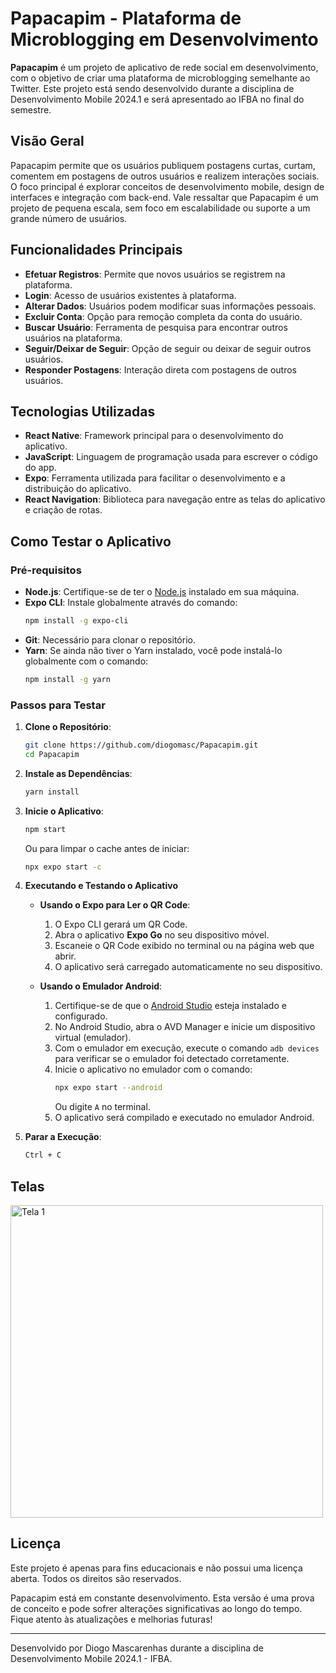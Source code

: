 ﻿# Papacapim - Plataforma de Microblogging em Desenvolvimento

**Papacapim** é um projeto de aplicativo de rede social em desenvolvimento, com o objetivo de criar uma plataforma de microblogging semelhante ao Twitter. Este projeto está sendo desenvolvido durante a disciplina de Desenvolvimento Mobile 2024.1 e será apresentado ao IFBA no final do semestre.

## Visão Geral

Papacapim permite que os usuários publiquem postagens curtas, curtam, comentem em postagens de outros usuários e realizem interações sociais. O foco principal é explorar conceitos de desenvolvimento mobile, design de interfaces e integração com back-end. Vale ressaltar que Papacapim é um projeto de pequena escala, sem foco em escalabilidade ou suporte a um grande número de usuários.

## Funcionalidades Principais

- **Efetuar Registros**: Permite que novos usuários se registrem na plataforma.
- **Login**: Acesso de usuários existentes à plataforma.
- **Alterar Dados**: Usuários podem modificar suas informações pessoais.
- **Excluir Conta**: Opção para remoção completa da conta do usuário.
- **Buscar Usuário**: Ferramenta de pesquisa para encontrar outros usuários na plataforma.
- **Seguir/Deixar de Seguir**: Opção de seguir ou deixar de seguir outros usuários.
- **Responder Postagens**: Interação direta com postagens de outros usuários.

## Tecnologias Utilizadas

- **React Native**: Framework principal para o desenvolvimento do aplicativo.
- **JavaScript**: Linguagem de programação usada para escrever o código do app.
- **Expo**: Ferramenta utilizada para facilitar o desenvolvimento e a distribuição do aplicativo.
- **React Navigation**: Biblioteca para navegação entre as telas do aplicativo e criação de rotas.

## Como Testar o Aplicativo

### Pré-requisitos

- **Node.js**: Certifique-se de ter o [Node.js](https://nodejs.org/) instalado em sua máquina.
- **Expo CLI**: Instale globalmente através do comando:
  ```bash
  npm install -g expo-cli
  ```
- **Git**: Necessário para clonar o repositório.
- **Yarn**: Se ainda não tiver o Yarn instalado, você pode instalá-lo globalmente com o comando:
  ```bash
  npm install -g yarn
  ```

### Passos para Testar

1. **Clone o Repositório**:

   ```bash
   git clone https://github.com/diogomasc/Papacapim.git
   cd Papacapim
   ```

2. **Instale as Dependências**:

   ```bash
   yarn install
   ```

3. **Inicie o Aplicativo**:

   ```bash
   npm start
   ```

   Ou para limpar o cache antes de iniciar:

   ```bash
   npx expo start -c
   ```

4. **Executando e Testando o Aplicativo**

   - **Usando o Expo para Ler o QR Code**:

     1. O Expo CLI gerará um QR Code.
     2. Abra o aplicativo **Expo Go** no seu dispositivo móvel.
     3. Escaneie o QR Code exibido no terminal ou na página web que abrir.
     4. O aplicativo será carregado automaticamente no seu dispositivo.

   - **Usando o Emulador Android**:
     1. Certifique-se de que o [Android Studio](https://developer.android.com/studio?hl=pt-br) esteja instalado e configurado.
     2. No Android Studio, abra o AVD Manager e inicie um dispositivo virtual (emulador).
     3. Com o emulador em execução, execute o comando `adb devices` para verificar se o emulador foi detectado corretamente.
     4. Inicie o aplicativo no emulador com o comando:
        ```bash
        npx expo start --android
        ```
        Ou digite `A` no terminal.
     5. O aplicativo será compilado e executado no emulador Android.

5. **Parar a Execução**:
   ```bash
   Ctrl + C
   ```

## Telas

<div style="display: flex; overflow-x: auto;">
   <img src="https://github.com/user-attachments/assets/280f917e-017a-4fd1-9e89-75ae23e7227e" alt="Tela 1" style="height: 500px; margin-right: 10px;">
   <img src="https://github.com/user-attachments/assets/44365f3a-da8f-441b-ba95-0f25baf80465" alt="Tela 2" style="height: 500px; margin-right: 10px;">
   <img src="https://github.com/user-attachments/assets/2d3c20d9-d905-480f-b67b-64556b3a1523" alt="Tela 3" style="height: 500px; margin-right: 10px;">
   <img src="https://github.com/user-attachments/assets/3c3cc2bc-c620-456b-928a-7c1b9c8d559f" alt="Tela 4" style="height: 500px; margin-right: 10px;">
   <img src="https://github.com/user-attachments/assets/b3203455-25e5-4ae0-ae7d-5642b91bffbc" alt="Tela 5" style="height: 500px; margin-right: 10px;">
   <img src="https://github.com/user-attachments/assets/68b52c56-a7e6-448f-bee4-f6cc7e36d75e" alt="Tela 6" style="height: 500px; margin-right: 10px;">
   <img src="https://github.com/user-attachments/assets/9ed99880-02cd-40cf-9338-006991de2c12" alt="Tela 7" style="height: 500px; margin-right: 10px;">
   <img src="https://github.com/user-attachments/assets/eeb24816-dbf5-4ddb-9dd8-8785909ed991" alt="Tela 8" style="height: 500px; margin-right: 10px;">
   <img src="https://github.com/user-attachments/assets/c12ae398-a6e9-4dcd-b079-7c29f25281a3" alt="Tela 9" style="height: 500px; margin-right: 10px;">
   <img src="https://github.com/user-attachments/assets/bc81908e-5b11-4730-86e5-55d48263bca5" alt="Tela 10" style="height: 500px; margin-right: 10px;">
   <img src="https://github.com/user-attachments/assets/d0bdda11-9b79-4d66-b5c1-f9b22c693cc0" alt="Tela 11" style="height: 500px; margin-right: 10px;">
   <img src="https://github.com/user-attachments/assets/b9f21cbe-dd3a-4abe-80b7-b9a8a2c7a285" alt="Tela 12" style="height: 500px; margin-right: 10px;">
   <img src="https://github.com/user-attachments/assets/b3203455-25e5-4ae0-ae7d-5642b91bffbc" alt="Tela 13" style="height: 500px; margin-right: 10px;">
   <img src="https://github.com/user-attachments/assets/e6f452e4-2964-430b-b54b-b8e3d644d3c8" alt="Tela 14" style="height: 500px; margin-right: 10px;">
   <img src="https://github.com/user-attachments/assets/5e87488c-35e2-4b3c-8db6-4478ec12024b" alt="Tela 15" style="height: 500px; margin-right: 10px;">
   <img src="https://github.com/user-attachments/assets/ee847f73-6919-4a89-b1eb-1b15e93c4e12" alt="Tela 16" style="height: 500px; margin-right: 10px;">
   <img src="https://github.com/user-attachments/assets/cfc63a83-e3b7-4110-a3a5-21acacc9ffc5" alt="Tela 17" style="height: 500px; margin-right: 10px;">
   <img src="https://github.com/user-attachments/assets/3d26a06c-5334-4205-b0e9-a7e8d4b550c4" alt="Tela 18" style="height: 500px; margin-right: 10px;">
   <img src="https://github.com/user-attachments/assets/4f9404a1-867a-4bb6-9996-0104e6ac873a" alt="Tela 19" style="height: 500px; margin-right: 10px;">
   <img src="https://github.com/user-attachments/assets/f120fc2f-7a51-4fc2-97ee-df7aa165785a" alt="Tela 20" style="height: 500px; margin-right: 10px;">
   <img src="https://github.com/user-attachments/assets/65669fc9-57a2-426d-b1da-6e105acd69c6" alt="Tela 21" style="height: 500px; margin-right: 10px;">
   <img src="https://github.com/user-attachments/assets/76f51f40-2aa3-45cd-9f26-518ab4d33112" alt="Tela 22" style="height: 500px; margin-right: 10px;">
   <img src="https://github.com/user-attachments/assets/2eec8af7-0878-4250-9937-f094e478f0e9" alt="Tela 23" style="height: 500px; margin-right: 10px;">
</div>

## Licença

Este projeto é apenas para fins educacionais e não possui uma licença aberta. Todos os direitos são reservados.

Papacapim está em constante desenvolvimento. Esta versão é uma prova de conceito e pode sofrer alterações significativas ao longo do tempo. Fique atento às atualizações e melhorias futuras!

---

Desenvolvido por Diogo Mascarenhas durante a disciplina de Desenvolvimento Mobile 2024.1 - IFBA.
